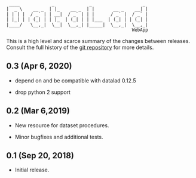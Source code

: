      ____            _             _                   _ 
    |  _ \    __ _  | |_    __ _  | |       __ _    __| |
    | | | |  / _` | | __|  / _` | | |      / _` |  / _` |
    | |_| | | (_| | | |_  | (_| | | |___  | (_| | | (_| |
    |____/   \__,_|  \__|  \__,_| |_____|  \__,_|  \__,_|
                                                   WebApp

This is a high level and scarce summary of the changes between releases.
Consult the full history of the [git
repository](http://github.com/datalad/datalad-webapp) for more details.


## 0.3 (Apr 6, 2020)

- depend on and be compatible with datalad 0.12.5

- drop python 2 support

## 0.2 (Mar 6,2019)

- New resource for dataset procedures.

- Minor bugfixes and additional tests.

## 0.1 (Sep 20, 2018)

- Initial release.
